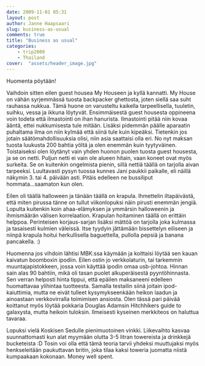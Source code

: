 ```yaml
---
date: 2009-11-01 05:31
layout: post
author: Janne Haapsaari
slug: business-as-usual
comments: true
title: "Business as usual"
categories:
    - trip2009
    - Thailand
cover:  "assets/header_image.jpg"
---
```


Huomenta pöytään!

Vaihdoin sitten eilen guest housea My Houseen ja kyllä kannatti. My House on
vähän syrjemmässä tuosta backpacker ghettosta, joten siellä saa suht rauhassa
nukkua. Tämä huone on varusteltu kaikella tarpeellisella, tuuletin, suihku,
vessa ja ikkuna löytyvät. Ensimmäisestä guest housesta oppineena voin todeta
että ilmastointi on ihan hanurista. Ilmastointi pitää niin kovaa ääntä, ettei
nukkumisesta tule mitään. Lisäksi pidemmän päälle aparaatin puhaltama ilma on
niin kylmää että siinä tule kuin kipeäksi. Tietenkin jos jotain
säätömahdollisuuksia olisi, niin asia saattaisi olla eri. No nyt maksan tuosta
luukusta 200 bahtia yöltä ja olen enemmän kuin tyytyväinen. Toistaiseksi olen
löytänyt vain yhden huonon puolen tuosta guest housesta, ja se on netti.
Puljun netti ei vain ole alueen hitain, vaan koneet ovat myös surkeita. Se on
kuitenkin ongelmista pienin, sillä nettiä täällä on tarjolla aivan tarpeeksi.
Luultavasti pysyn tuossa kunnes Jani paukkii paikalle, eli näillä näkymin 3.
tai 4. päivään asti. Pitäis edelleen ne bussiliput hommata...saamaton kun
olen.

Eilen oli täällä halloween ja tänään täällä on krapula. Ihmettelin
iltapäivästä, että miten pirussa tänne on tullut viikonlopuksi näin pirusti
enemmän jengiä. Lopulta kuitenkin koin ahaa-elämyksen ja ymmärsin halloweenin
ja ihmismäärän välisen korrelaation. Krapulan hoitaminen täällä on erittäin
helppoa. Perinteisen korjaus-sarjan lisäksi mättöä on tarjolla joka kulmassa
ja tasaisesti kulmien väleissä. Itse tyydyin jättämään bissettelyn eiliseen ja
niinpä krapula hoitui herkullisella baguettella, pullolla pepsiä ja banana
pancakella. :)

Huomenna jos vihdoin lähtisi MBK:ssa käymään ja koittaisi löytää sen kauan
kaivatun boomboxin ipodiin. Eilen ostin jo verkkolaturin, tai tarkemmin
muuntajapistokkeen, jossa voin käyttää ipodin omaa usb-johtoa. Hinnan sain
alas 90 bahtiin, mikä oli tasan puolet alkuperäisestä pyyntöhinnasta. Sen
verran helposti hinta tippui, että epäilen maksaneeni edelleen huomattavaa
ylihintaa tuotteesta. Samalla testailin siinä joitain ipod-kaiuttimia, mutta
ne eivät tulleet kysymykseenkään heikon laadun ja ainoastaan verkkovirralla
toimimisen ansiosta. Olen tässä pari päivää koittanut myös löytää pokkaria
Douglas Adamsin Hitchhikers guide to galaxysta, mutta heikoin tuloksin.
Ilmeisesti kyseinen merkkiteos on haluttua tavaraa.

Lopuksi vielä Koskisen Sedulle pienimuotoinen vinkki. Liikevaihto kasvaa
suunnattomasti kun alat myymään olutta 3-5 litran towereista ja drinkkejä
bucketeista :D Tosin voi olla että tämä teoria tarvii yhdeksi muuttujaksi myös
henkseleitään paukuttavan britin, joka tilaa kaksi toweria juomatta niistä
kumpaakaan kokonaan. Money well spent.
